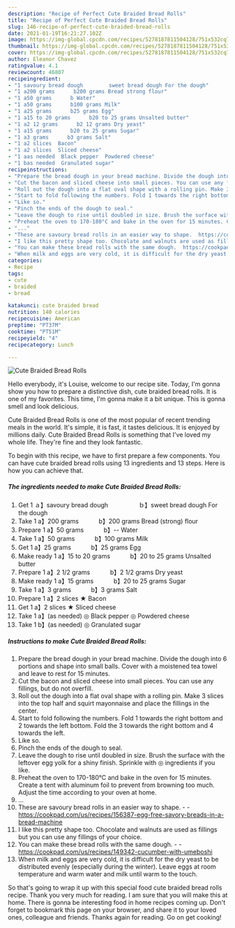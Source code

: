 ```yaml
---
description: "Recipe of Perfect Cute Braided Bread Rolls"
title: "Recipe of Perfect Cute Braided Bread Rolls"
slug: 146-recipe-of-perfect-cute-braided-bread-rolls
date: 2021-01-19T16:21:27.102Z
image: https://img-global.cpcdn.com/recipes/5278187811504128/751x532cq70/cute-braided-bread-rolls-recipe-main-photo.jpg
thumbnail: https://img-global.cpcdn.com/recipes/5278187811504128/751x532cq70/cute-braided-bread-rolls-recipe-main-photo.jpg
cover: https://img-global.cpcdn.com/recipes/5278187811504128/751x532cq70/cute-braided-bread-rolls-recipe-main-photo.jpg
author: Eleanor Chavez
ratingvalue: 4.1
reviewcount: 46807
recipeingredient:
- "1 savoury bread dough　　　　　sweet bread dough For the dough"
- "1 a200 grams 　　　b200 grams Bread strong flour"
- "1 a50 grams 　　　b Water"
- "1 a50 grams 　　　b100 grams Milk"
- "1 a25 grams 　　　b25 grams Egg"
- "1 a15 to 20 grams 　　　b20 to 25 grams Unsalted butter"
- "1 a2 12 grams 　　　b2 12 grams Dry yeast"
- "1 a15 grams 　　　b20 to 25 grams Sugar"
- "1 a3 grams 　　　b3 grams Salt"
- "1 a2 slices  Bacon"
- "1 a2 slices  Sliced cheese"
- "1 aas needed  Black pepper  Powdered cheese"
- "1 bas needed  Granulated sugar"
recipeinstructions:
- "Prepare the bread dough in your bread machine. Divide the dough into 6 portions and shape into small balls. Cover with a moistened tea towel and leave to rest for 15 minutes."
- "Cut the bacon and sliced cheese into small pieces. You can use any fillings, but do not overfill."
- "Roll out the dough into a flat oval shape with a rolling pin. Make 3 slices into the top half and squirt mayonnaise and place the fillings in the center."
- "Start to fold following the numbers. Fold 1 towards the right bottom and 2 towards the left bottom. Fold the 3 towards the right bottom and 4 towards the left."
- "Like so."
- "Pinch the ends of the dough to seal."
- "Leave the dough to rise until doubled in size. Brush the surface with the leftover egg yolk for a shiny finish. Sprinkle with ◎ ingredients if you like."
- "Preheat the oven to 170-180°C and bake in the oven for 15 minutes. Create a tent with aluminum foil to prevent from browning too much. Adjust the time according to your oven at home."
- "..."
- "These are savoury bread rolls in an easier way to shape.  https://cookpad.com/us/recipes/156387-egg-free-savory-breads-in-a-bread-machine"
- "I like this pretty shape too. Chocolate and walnuts are used as fillings but you can use any fillings of your choice."
- "You can make these bread rolls with the same dough.  https://cookpad.com/us/recipes/149342-cucumber-with-umeboshi"
- "When milk and eggs are very cold, it is difficult for the dry yeast to be distributed evenly (especially during the winter). Leave eggs at room temperature and warm water and milk until warm to the touch."
categories:
- Recipe
tags:
- cute
- braided
- bread

katakunci: cute braided bread 
nutrition: 140 calories
recipecuisine: American
preptime: "PT37M"
cooktime: "PT51M"
recipeyield: "4"
recipecategory: Lunch

---
```



![Cute Braided Bread Rolls](https://img-global.cpcdn.com/recipes/5278187811504128/751x532cq70/cute-braided-bread-rolls-recipe-main-photo.jpg)

Hello everybody, it's Louise, welcome to our recipe site. Today, I'm gonna show you how to prepare a distinctive dish, cute braided bread rolls. It is one of my favorites. This time, I'm gonna make it a bit unique. This is gonna smell and look delicious.

Cute Braided Bread Rolls is one of the most popular of recent trending meals in the world. It's simple, it is fast, it tastes delicious. It is enjoyed by millions daily. Cute Braided Bread Rolls is something that I've loved my whole life. They're fine and they look fantastic.




To begin with this recipe, we have to first prepare a few components. You can have cute braided bread rolls using 13 ingredients and 13 steps. Here is how you can achieve that.

<!--inarticleads1-->

##### The ingredients needed to make Cute Braided Bread Rolls:

1. Get 1 ａ】savoury bread dough　　　　　ｂ】sweet bread dough For the dough
1. Take 1 a】200 grams 　　　b】200 grams Bread (strong) flour
1. Prepare 1 a】50 grams 　　　b】-- Water
1. Take 1 a】50 grams 　　　b】100 grams Milk
1. Get 1 a】25 grams 　　　b】25 grams Egg
1. Make ready 1 a】15 to 20 grams 　　　b】20 to 25 grams Unsalted butter
1. Prepare 1 a】2 1/2 grams 　　　b】2 1/2 grams Dry yeast
1. Make ready 1 a】15 grams 　　　b】20 to 25 grams Sugar
1. Take 1 a】3 grams 　　　b】3 grams Salt
1. Prepare 1 a】2 slices ★ Bacon
1. Get 1 a】2 slices ★ Sliced cheese
1. Take 1 a】(as needed) ◎ Black pepper ◎ Powdered cheese
1. Take 1 b】(as needed) ◎ Granulated sugar




<!--inarticleads2-->

##### Instructions to make Cute Braided Bread Rolls:

1. Prepare the bread dough in your bread machine. Divide the dough into 6 portions and shape into small balls. Cover with a moistened tea towel and leave to rest for 15 minutes.
1. Cut the bacon and sliced cheese into small pieces. You can use any fillings, but do not overfill.
1. Roll out the dough into a flat oval shape with a rolling pin. Make 3 slices into the top half and squirt mayonnaise and place the fillings in the center.
1. Start to fold following the numbers. Fold 1 towards the right bottom and 2 towards the left bottom. Fold the 3 towards the right bottom and 4 towards the left.
1. Like so.
1. Pinch the ends of the dough to seal.
1. Leave the dough to rise until doubled in size. Brush the surface with the leftover egg yolk for a shiny finish. Sprinkle with ◎ ingredients if you like.
1. Preheat the oven to 170-180°C and bake in the oven for 15 minutes. Create a tent with aluminum foil to prevent from browning too much. Adjust the time according to your oven at home.
1. ...
1. These are savoury bread rolls in an easier way to shape. -  - https://cookpad.com/us/recipes/156387-egg-free-savory-breads-in-a-bread-machine
1. I like this pretty shape too. Chocolate and walnuts are used as fillings but you can use any fillings of your choice.
1. You can make these bread rolls with the same dough. -  - https://cookpad.com/us/recipes/149342-cucumber-with-umeboshi
1. When milk and eggs are very cold, it is difficult for the dry yeast to be distributed evenly (especially during the winter). Leave eggs at room temperature and warm water and milk until warm to the touch.




So that's going to wrap it up with this special food cute braided bread rolls recipe. Thank you very much for reading. I am sure that you will make this at home. There is gonna be interesting food in home recipes coming up. Don't forget to bookmark this page on your browser, and share it to your loved ones, colleague and friends. Thanks again for reading. Go on get cooking!
